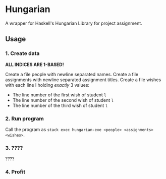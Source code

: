 # Hungarian
A wrapper for Haskell's Hungarian Library for project assignment.

## Usage

### 1. Create data

**ALL INDICES ARE 1-BASED!**

Create a file people with newline separated names.
Create a file assignments with newline separated assignment titles.
Create a file wishes with each line l holding *exactly* 3 values:
 - The line number of the first wish of student `l`
 - The line number of the second wish of student `l`
 - The line number of the third wish of student `l`

### 2. Run program

Call the program as `stack exec hungarian-exe <people> <assignments> <wishes>`.

### 3. ????

????

### 4. Profit

$$$$
